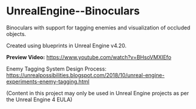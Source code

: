 # UnrealEngine--Binoculars

Binoculars with support for tagging enemies and visualization of occluded objects.

Created using blueprints in Unreal Engine v4.20.

**Preview Video:** https://www.youtube.com/watch?v=BHsoVMXIEfo

Enemy Tagging System Design Process: https://unrealpossibilities.blogspot.com/2018/10/unreal-engine-experiments-enemy-tagging.html

(Content in this project may only be used in Unreal Engine projects as per the Unreal Engine 4 EULA)
